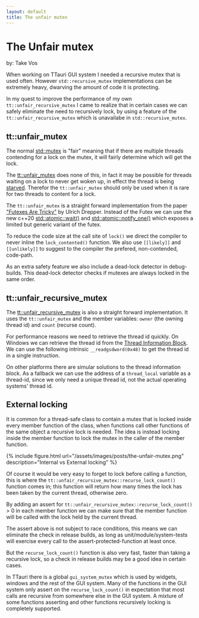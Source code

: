 ```yaml
---
layout: default
title: The unfair mutex
---
```


The Unfair mutex
================
by: Take Vos

When working on TTauri GUI system I needed a recursive mutex that is used often.
However `std::recursive_mutex` implementations can be extremely heavy, dwarving
the amount of code it is protecting.

In my quest to improve the performance of my own `tt::unfair_recursive_mutex`
I came to realize that in certain cases we can safely eliminate the need to
recursively lock, by using a feature of the `tt::unfair_recursive_mutex`
which is unavailabe in `std::recursive_mutex`.

tt::unfair\_mutex
-----------------
The normal [std::mutex] is "fair" meaning that if there are multiple threads
contending for a lock on the mutex, it will fairly determine which will
get the lock.

The [tt::unfair_mutex] does none of this, in fact it may be possible for threads
waiting on a lock to never get woken up, in effect the thread is being [starved].
Therefor the `tt::unfair_mutex` should only be used when it is rare for two
threads to content for a lock.

The `tt::unfair_mutex` is a straight forward implementation from the paper
["Futexes Are Tricky"] by Ulrich Drepper.
Instead of the Futex we can use the new c++20 [std::atomic::wait()] and [std::atomic::notify_one()]
which exposes a limited but generic variant of the futex.

To reduce the code size at the call site of `lock()` we direct the compiler to never inline
the `lock_contented()` function. We also use `[[likely]]` and `[[unlikely]]` to suggest
to the compiler the prefered, non-contended, code-path.

As an extra safety feature we also include a dead-lock detector in debug-builds. This
dead-lock detector checks if mutexes are always locked in the same order.

[std::mutex]: https://en.cppreference.com/w/cpp/thread/mutex
[std::atomic::wait()]: https://en.cppreference.com/w/cpp/atomic/atomic/wait
[std::atomic::notify_one()]: https://en.cppreference.com/w/cpp/atomic/atomic/notify_one
[starved]: https://en.wikipedia.org/wiki/Starvation_(computer_science)
[tt::unfair_mutex]: https://www.ttauri-project.org/docs/ttauri/main/classtt_1_1unfair__mutex.html
["Futexes Are Tricky"]: https://www.akkadia.org/drepper/futex.pdf

tt::unfair\_recursive\_mutex
----------------------------
The [tt::unfair_recursive_mutex] is also a straight forward implementation.
It uses the `tt::unfair_mutex` and the member variables: `owner` (the owning thread id)
and `count` (recurse count).

For performance reasons we need to retrieve the thread id quickly.
On Windows we can retrieve the thread id from the [Thread Information Block].
We can use the following intrinsic `__readgsdword(0x48)` to get the thread id in a single instruction.

On other platforms there are simular solutions to the thread information block.
As a fallback we can use the address of a `thread_local` variable as a thread-id,
since we only need a unique thread id, not the actual operating systems' thread id.

[Thread Information Block]: https://en.wikipedia.org/wiki/Win32_Thread_Information_Block
[tt::unfair_recursive_mutex]: https://www.ttauri-project.org/docs/ttauri/main/classtt_1_1unfair__recursive__mutex.html

External locking
----------------
It is common for a thread-safe class to contain a mutex that is locked inside every
member function of the class, when functions call other functions of the same object
a recursive lock is needed. The idea is instead locking inside the member function to
lock the mutex in the caller of the member function.

{% include figure.html url="/assets/images/posts/the-unfair-mutex.png" description="Internal vs External locking" %}

Of course it would be very easy to forget to lock before calling a function, this is where
the `tt::unfair_recursive_mutex::recurse_lock_count()` function comes in; this function
will return how many times the lock has been taken by the current thread, otherwise zero.

By adding an assert for `tt::unfair_recursive_mutex::recurse_lock_count()` > 0 in
each member function we can make sure that the member function will be called with the
lock held by the current thread.

The assert above is not subject to race conditions, this means we can eliminate the
check in release builds, as long as unit/module/system-tests will exercise every call to the
assert-protected-function at least once.

But the `recurse_lock_count()` function is also very fast, faster than taking a recursive
lock, so a check in release builds may be a good idea in certain cases.

In TTauri there is a global `gui_system_mutex` which is used by widgets, windows and the
rest of the GUI system. Many of the functions in the GUI system only assert on the
`recurse_lock_count()` in expectation that most calls are recursive from somewhere else
in the GUI system. A mixture of some functions asserting and other functions recursively
locking is completely supported.

